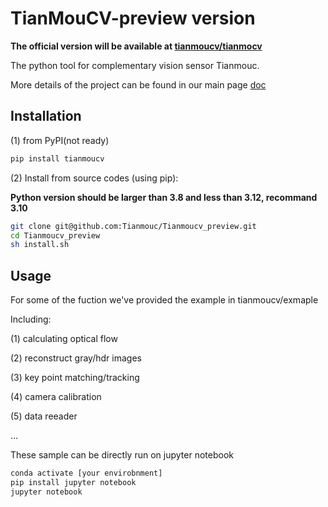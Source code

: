 
# TianMouCV-preview version

**The official version will be available at [tianmoucv/tianmocv](https://github.com/Tianmouc/tianmoucv)**

The python tool for complementary vision sensor Tianmouc.

More details of the project can be found in our main page [doc](http://www.tianmouc.cn:38325)


## Installation

(1) from PyPI(not ready)

```bash
pip install tianmoucv
```

(2) Install from source codes (using pip):

**Python version should be larger than 3.8 and less than 3.12, recommand 3.10**

```bash
git clone git@github.com:Tianmouc/Tianmoucv_preview.git
cd Tianmoucv_preview
sh install.sh
```

## Usage

For some of the fuction we've provided the example in tianmoucv/exmaple

Including:

(1) calculating optical flow

(2) reconstruct gray/hdr images

(3) key point matching/tracking

(4) camera calibration

(5) data reeader

...

These sample can be directly run on jupyter notebook

```bash
conda activate [your envirobnment]
pip install jupyter notebook
jupyter notebook
```


